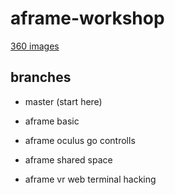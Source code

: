 # aframe-workshop


[360 images](https://unsplash.com/search/photos/360)


## branches

- master (start here)

- aframe basic

- aframe oculus go controlls

- aframe shared space

- aframe vr web terminal hacking

